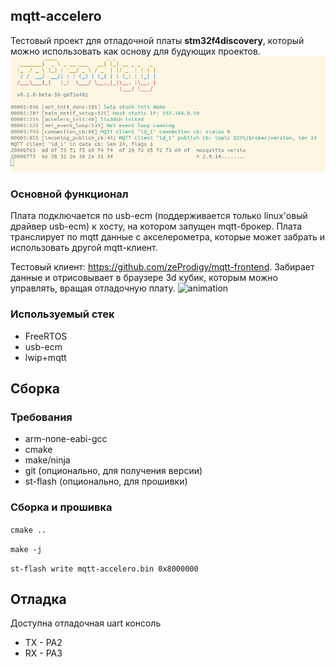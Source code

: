 ## mqtt-accelero

Тестовый проект для отладочной платы __stm32f4discovery__, который можно использовать как основу для будующих проектов.
![console](https://github.com/zeProdigy/mqtt-accelero/blob/main/screenshot.png)

### Основной функционал
Плата подключается по usb-ecm (поддерживается только linux'овый драйвер usb-ecm) к хосту, на котором запущен mqtt-брокер. Плата транслирует по mqtt данные с акселерометра, которые может забрать и использовать другой mqtt-клиент.

Тестовый клиент: https://github.com/zeProdigy/mqtt-frontend. Забирает данные и отрисовывает в браузере 3d кубик, которым можно управлять, вращая отладочную плату.
![animation](https://github.com/zeProdigy/mqtt-accelero/blob/main/gif.gif)

### Используемый стек
* FreeRTOS
* usb-ecm
* lwip+mqtt

## Сборка
### Требования
* arm-none-eabi-gcc
* cmake
* make/ninja
* git (опционально, для получения версии)
* st-flash (опционально, для прошивки)

### Сборка и прошивка
`cmake ..`

`make -j`

`st-flash write mqtt-accelero.bin 0x8000000`

## Отладка 
Доступна отладочная uart консоль
* TX - PA2
* RX - PA3
